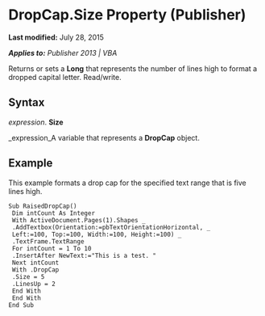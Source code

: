 
# DropCap.Size Property (Publisher)

 **Last modified:** July 28, 2015

 _**Applies to:** Publisher 2013 | VBA_

Returns or sets a  **Long** that represents the number of lines high to format a dropped capital letter. Read/write.


## Syntax

 _expression_. **Size**

 _expression_A variable that represents a  **DropCap** object.


## Example

This example formats a drop cap for the specified text range that is five lines high.


```
Sub RaisedDropCap() 
 Dim intCount As Integer 
 With ActiveDocument.Pages(1).Shapes _ 
 .AddTextbox(Orientation:=pbTextOrientationHorizontal, _ 
 Left:=100, Top:=100, Width:=100, Height:=100) _ 
 .TextFrame.TextRange 
 For intCount = 1 To 10 
 .InsertAfter NewText:="This is a test. " 
 Next intCount 
 With .DropCap 
 .Size = 5 
 .LinesUp = 2 
 End With 
 End With 
End Sub
```

